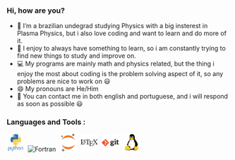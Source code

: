 ### Hi, how are you?
- 🔭 I’m a brazilian undegrad studying Physics with a big insterest in Plasma Physics, but i also love coding and want to learn and do more of it.
- 🌱 I enjoy to always have something to learn, so i am constantly trying to find new things to study and improve on. 
- :computer: My programs are mainly math and physics related, but the thing i enjoy the most about coding is the problem solving aspect of it, so any problems are nice to work on :smiley:
- 😄 My pronouns are He/Him
- :speech_balloon: You can contact me in both english and portuguese, and i will respond as soon as possible :smiley:


### Languages and Tools :
<p>
<img src="https://github.com/devicons/devicon/blob/master/icons/python/python-original-wordmark.svg" title="Python" alt="Python" width="40" height="40"/>&nbsp;
<img src="https://upload.wikimedia.org/wikipedia/commons/b/b8/Fortran_logo.svg" title="Fortran" alt="Fortran" width="40" height="40"/>&nbsp;
<img src="https://github.com/devicons/devicon/blob/master/icons/jupyter/jupyter-original.svg" title="Jupyter" **alt="Jupyter" width="40" height="40"/>&nbsp;
<img src="https://github.com/devicons/devicon/blob/master/icons/latex/latex-original.svg" title="LaTeX" **alt="Latex" width="40" height="40"/>&nbsp;
<img src="https://github.com/devicons/devicon/blob/master/icons/git/git-original-wordmark.svg" title="Git" **alt="Git" width="40" height="40"/>&nbsp;
<img src="https://github.com/devicons/devicon/blob/master/icons/linux/linux-original.svg" title="Linux" **alt="Linux" width="40" height="40"/>&nbsp;
</p>
